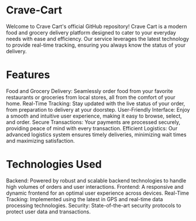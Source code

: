 # Crave-Cart
Welcome to Crave Cart's official GitHub repository! Crave Cart is a modern food and grocery delivery platform designed to cater to your everyday needs with ease and efficiency. Our service leverages the latest technology to provide real-time tracking, ensuring you always know the status of your delivery.
# Features
Food and Grocery Delivery: Seamlessly order food from your favorite restaurants or groceries from local stores, all from the comfort of your home.
Real-Time Tracking: Stay updated with the live status of your order, from preparation to delivery at your doorstep.
User-Friendly Interface: Enjoy a smooth and intuitive user experience, making it easy to browse, select, and order.
Secure Transactions: Your payments are processed securely, providing peace of mind with every transaction.
Efficient Logistics: Our advanced logistics system ensures timely deliveries, minimizing wait times and maximizing satisfaction.
# Technologies Used
Backend: Powered by robust and scalable backend technologies to handle high volumes of orders and user interactions.
Frontend: A responsive and dynamic frontend for an optimal user experience across devices.
Real-Time Tracking: Implemented using the latest in GPS and real-time data processing technologies.
Security: State-of-the-art security protocols to protect user data and transactions.
